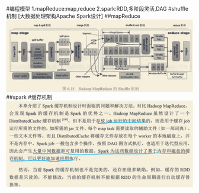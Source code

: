#编程模型
1.mapReduce:map,reduce
2.spark:RDD,多阶段灵活,DAG
#shuffle机制
[大数据处理架构Apache Spark设计]
##mapReduce
![](.z_04_spark_02_对比MapReduce_images/a834bc72.png)
##spark
#缓存机制
![](.z_04_spark_02_对比MapReduce_images/645130f0.png)
